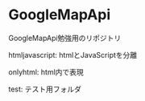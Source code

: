 # GoogleMapApi
GoogleMapApi勉強用のリポジトリ

htmljavascript: htmlとJavaScriptを分離

onlyhtml: html内で表現

test: テスト用フォルダ